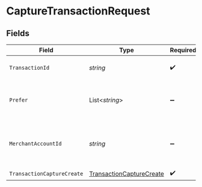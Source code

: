 # CaptureTransactionRequest


## Fields

| Field                                                                           | Type                                                                            | Required                                                                        | Description                                                                     | Example                                                                         |
| ------------------------------------------------------------------------------- | ------------------------------------------------------------------------------- | ------------------------------------------------------------------------------- | ------------------------------------------------------------------------------- | ------------------------------------------------------------------------------- |
| `TransactionId`                                                                 | *string*                                                                        | :heavy_check_mark:                                                              | The ID of the transaction                                                       | 7099948d-7286-47e4-aad8-b68f7eb44591                                            |
| `Prefer`                                                                        | List<*string*>                                                                  | :heavy_minus_sign:                                                              | The preferred resource type in the response.                                    | resource=transaction                                                            |
| `MerchantAccountId`                                                             | *string*                                                                        | :heavy_minus_sign:                                                              | The ID of the merchant account to use for this request.                         | default                                                                         |
| `TransactionCaptureCreate`                                                      | [TransactionCaptureCreate](../../Models/Components/TransactionCaptureCreate.md) | :heavy_check_mark:                                                              | N/A                                                                             |                                                                                 |